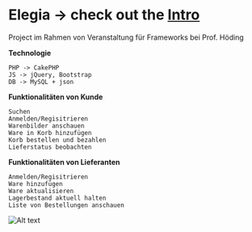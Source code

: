 # Elegia -> check out the [Intro](https://rodchenk.github.io/elegia/)
Project im Rahmen von Veranstaltung für Frameworks bei Prof. Höding 

**Technologie**

    PHP -> CakePHP   
    JS -> jQuery, Bootstrap
    DB -> MySQL + json
    
**Funktionalitäten von Kunde**

    Suchen
    Anmelden/Regisitrieren
    Warenbilder anschauen
    Ware in Korb hinzufügen
    Korb bestellen und bezahlen
    Lieferstatus beobachten
 
**Funktionalitäten von Lieferanten**

    Anmelden/Regisitrieren
    Ware hinzufügen
    Ware aktualisieren
    Lagerbestand aktuell halten
    Liste von Bestellungen anschauen
    
![Alt text](http://www.pngmart.com/files/7/Web-Design-PNG-Picture.png?raw=true "Architecture")
